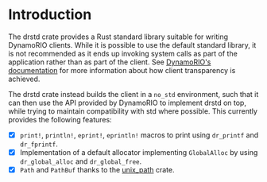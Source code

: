 # Introduction

The drstd crate provides a Rust standard library suitable for writing DynamoRIO clients.
While it is possible to use the default standard library, it is not recommended as it ends up invoking system calls as part of the application rather than as part of the client.
See [DynamoRIO's documentation](https://dynamorio.org/transparency.html) for more information about how client transparency is achieved.

The drstd crate instead builds the client in a `no_std` environment, such that it can then use the API provided by DynamoRIO to implement drstd on top, while trying to maintain compatibility with std where possible.
This currently provides the following features:

 - [x] `print!`, `println!`, `eprint!`, `eprintln!` macros to print using `dr_printf` and `dr_fprintf`.
 - [x] Implementation of a default allocator implementing `GlobalAlloc` by using `dr_global_alloc` and `dr_global_free`.
 - [x] `Path` and `PathBuf` thanks to the [unix\_path](https://docs.rs/unix_path/latest/unix_path/) crate.
